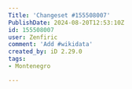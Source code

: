 ```yaml
---
Title: 'Changeset #155508007'
PublishDate: 2024-08-20T12:53:10Z
id: 155508007
user: Zenfiric
comment: 'Add #wikidata'
created_by: iD 2.29.0
tags:
- Montenegro

---
```

